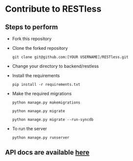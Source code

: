 # Contribute to RESTless

## Steps to perform

+ Fork this repository

+ Clone the forked repository
  ```
  git clone git@github.com:[YOUR USERNAME]/RESTless.git
  ```

+ Change your directory to backend/restless

+ Install the requirements
  ```
  pip install -r requirements.txt
  ```

+ Make the required migrations
  ```
  python manage.py makemigrations
  ```
  ```
  python manage.py migrate
  ```
  ```
  python manage.py migrate --run-syncdb
  ```

+ To run the server
  ```
  python manage.py runserver
  ```

## API docs are available [here](api.md)